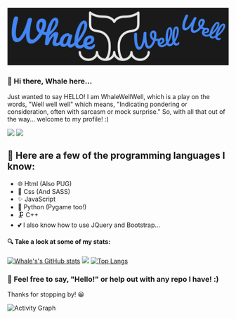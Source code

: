 ![An AWESOME Header](./HeaderWDev.png)

### 👋 Hi there, Whale here...
Just wanted to say HELLO! I am WhaleWellWell, which is a play on the words, "Well well well" which means, "Indicating pondering or consideration, often with sarcasm or mock surprise." So, with all that out of the way... welcome to my profile! :)

![](https://img.shields.io/badge/Code%20Editor-VSCode-blue)
![](https://img.shields.io/badge/OS-Linux-blue)

## 🐳 Here are a few of the programming languages I know:
- 🌐 Html (Also PUG)
- 🔗 Css (And SASS)
- ✨ JavaScript
- 🐍 Python (Pygame too!)
- 🗜️ C++
- 💕 I also know how to use JQuery and Bootstrap...

#### 🔍 Take a look at some of my stats:
[![Whale's's GitHub stats](https://github-readme-stats.vercel.app/api?username=WhaleWellWell&theme=black-ice)](https://github.com/WhaleWellWell/github-readme-stats)
<img width="400px" src="https://github-readme-streak-stats.herokuapp.com?user=WhaleWellWell&theme=white&date_format=M%20j%5B%2C%20Y%5D&hide_border=true">
[![Top Langs](https://github-readme-stats.vercel.app/api/top-langs/?username=WhaleWellWell&theme=black-ice)](https://github.com/WhaleWellWell/github-readme-stats)


### 🤔 Feel free to say, "Hello!" or help out with any repo I have! :)
Thanks for stopping by! 😀

![Activity Graph](https://activity-graph.herokuapp.com/graph?username=WhaleWellWell&theme=dracula)
